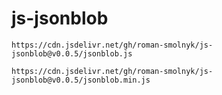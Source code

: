 # js-jsonblob

```
https://cdn.jsdelivr.net/gh/roman-smolnyk/js-jsonblob@v0.0.5/jsonblob.js
```

```
https://cdn.jsdelivr.net/gh/roman-smolnyk/js-jsonblob@v0.0.5/jsonblob.min.js
```
